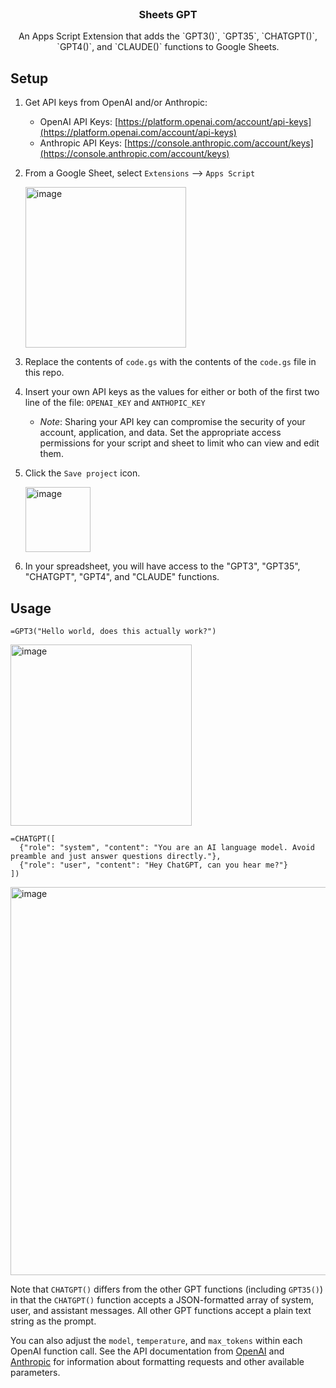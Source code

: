 <br />
<div align="center">

<h3 align="center">Sheets GPT</h3>

  <p align="center">
    An Apps Script Extension that adds the `GPT3()`, `GPT35`, `CHATGPT()`, `GPT4()`, and `CLAUDE()` functions to Google Sheets.
  </p>
</div>


## Setup

1. Get API keys from OpenAI and/or Anthropic:
    * OpenAI API Keys: [https://platform.openai.com/account/api-keys](https://platform.openai.com/account/api-keys)
    * Anthropic API Keys: [https://console.anthropic.com/account/keys](https://console.anthropic.com/account/keys)
2. From a Google Sheet, select `Extensions` --> `Apps Script`

     <img width="257" alt="image" src="https://user-images.githubusercontent.com/9706111/234121880-14d6138d-5ebc-4c21-ab73-d0c66a920aa8.png">

3. Replace the contents of `code.gs` with the contents of the `code.gs` file in this repo.
4. Insert your own API keys as the values for either or both of the first two line of the file: `OPENAI_KEY` and `ANTHOPIC_KEY`
     * *Note*: Sharing your API key can compromise the security of your account, application, and data.  Set the appropriate access permissions for your script and sheet to limit who can view and edit them.
5. Click the `Save project` icon.

     <img width="104" alt="image" src="https://user-images.githubusercontent.com/9706111/234636153-b2554dd4-5be3-4744-8441-8964cb8994eb.png">

6. In your spreadsheet, you will have access to the "GPT3", "GPT35", "CHATGPT", "GPT4", and "CLAUDE" functions.


## Usage

```
=GPT3("Hello world, does this actually work?")
```
<img width="290" alt="image" src="https://user-images.githubusercontent.com/9706111/234122572-36a2ecd3-2523-486d-8552-8009f90184c0.png">

```
=CHATGPT([
  {"role": "system", "content": "You are an AI language model. Avoid preamble and just answer questions directly."},
  {"role": "user", "content": "Hey ChatGPT, can you hear me?"}
])
```
<img width="621" alt="image" src="https://user-images.githubusercontent.com/9706111/234122872-5b280aba-1cb0-4ef9-9f0f-aef89fbe2760.png">


Note that `CHATGPT()` differs from the other GPT functions (including `GPT35()`) in that the `CHATGPT()` function accepts a JSON-formatted array of system, user, and assistant messages.  All other GPT functions accept a plain text string as the prompt.

You can also adjust the `model`, `temperature`, and `max_tokens` within each OpenAI function call.  See the API documentation from [OpenAI](https://platform.openai.com/docs/api-reference/chat/create) and [Anthropic](https://console.anthropic.com/docs/api) for information about formatting requests and other available parameters.
